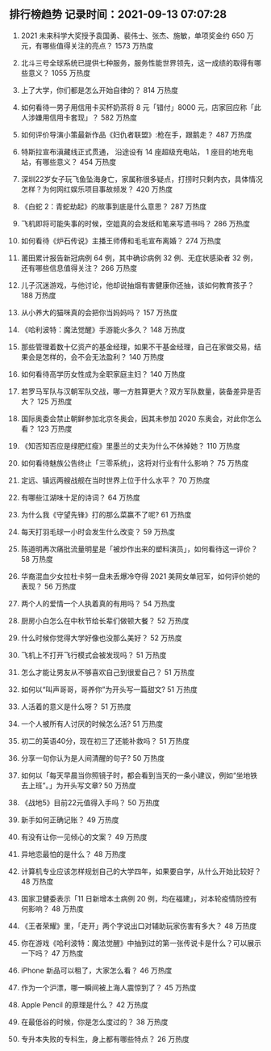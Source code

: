 
## 排行榜趋势 记录时间：2021-09-13 07:07:28
  
  1. 2021 未来科学大奖授予袁国勇、裴伟士、张杰、施敏，单项奖金约 650 万元，有哪些值得关注的亮点？ 1573 万热度
    
  2. 北斗三号全球系统已提供七种服务，服务性能世界领先，这一成绩的取得有哪些意义？ 1055 万热度
    
  3. 上了大学，你们都是怎么开始自律的？ 814 万热度
    
  4. 如何看待一男子用信用卡买杯奶茶将 8 元「错付」8000 元，店家回应称「此人涉嫌用信用卡套现」？ 582 万热度
    
  5. 如何评价导演小策最新作品《妇仇者联盟》:枪在手，跟鹅走？ 487 万热度
    
  6. 特斯拉宣布滇藏线正式贯通， 沿途设有 14 座超级充电站， 1 座目的地充电站，有哪些意义？ 454 万热度
    
  7. 深圳22岁女子玩飞鱼坠海身亡，家属称很多疑点，打捞时只剩内衣，具体情况怎样？为何网红娱乐项目事故频发？ 420 万热度
    
  8. 《白蛇 2：青蛇劫起》的故事到底是什么意思？ 287 万热度
    
  9. 飞机即将可能失事的时候，空姐真的会发纸和笔来写遗书吗？ 286 万热度
    
  10. 如何看待《炉石传说》主播王师傅和毛毛宣布离婚？ 274 万热度
    
  11. 莆田累计报告新冠病例 64 例，其中确诊病例 32 例、无症状感染者 32 例，还有哪些信息值得关注？ 266 万热度
    
  12. 儿子沉迷游戏，与他讨论，他却说抽烟有害健康你还抽，该如何教育孩子？ 188 万热度
    
  13. 从小养大的猫咪真的会把你当妈妈吗？ 157 万热度
    
  14. 《哈利波特：魔法觉醒》手游能火多久？ 148 万热度
    
  15. 那些管理着数十亿资产的基金经理，如果不干基金经理，自己在家做交易，结果会是怎样的，会不会无法盈利？ 140 万热度
    
  16. 如何看待高学历女性成为全职家庭主妇？ 140 万热度
    
  17. 若罗马军队与汉朝军队交战，哪一方胜算更大？双方军队数量，装备差异是否大？ 125 万热度
    
  18. 国际奥委会禁止朝鲜参加北京冬奥会，因其未参加 2020 东奥会，对此你怎么看？ 123 万热度
    
  19. 《知否知否应是绿肥红瘦》里墨兰的丈夫为什么不休掉她？ 110 万热度
    
  20. 如何看待魅族公告终止「三零系统」，这将对行业有什么影响？ 75 万热度
    
  21. 定远、镇远两艘战舰在当时世界上位于什么水平？ 70 万热度
    
  22. 有哪些江湖味十足的诗词？ 64 万热度
    
  23. 为什么我《守望先锋》打的那么菜赢不了呢? 61 万热度
    
  24. 每天打羽毛球一小时会发生什么改变？ 59 万热度
    
  25. 陈道明再次痛批流量明星是「被炒作出来的塑料演员」，如何看待这一评价？ 58 万热度
    
  26. 华裔混血少女拉杜卡努一盘未丢爆冷夺得 2021 美网女单冠军，如何评价她的表现？ 56 万热度
    
  27. 两个人的爱情一个人执着真的有用吗？ 54 万热度
    
  28. 厨房小白怎么在中秋节给长辈们做顿大餐？ 52 万热度
    
  29. 什么时候你觉得大学好像也没那么美好？ 52 万热度
    
  30. 飞机上不打开飞行模式会被发现吗？ 51 万热度
    
  31. 怎么才能让男友从不够喜欢自己到很爱自己？ 51 万热度
    
  32. 如何以“叫声哥哥，哥养你”为开头写一篇甜文? 51 万热度
    
  33. 人活着的意义是什么呀？ 51 万热度
    
  34. 一个人被所有人讨厌的时候怎么活? 51 万热度
    
  35. 初二的英语40分，现在初三了还能补救吗？ 51 万热度
    
  36. 分享一句你认为是人间清醒的句子? 50 万热度
    
  37. 如何以「每天早晨当你照镜子时，都会看到当天的一条小建议，例如“坐地铁去上班”。」为开头写文章? 50 万热度
    
  38. 《战地5》目前22元值得入手吗？ 50 万热度
    
  39. 新手如何正确记账？ 49 万热度
    
  40. 有没有让你一见倾心的文案？ 49 万热度
    
  41. 异地恋最怕的是什么？ 48 万热度
    
  42. 计算机专业应该怎样规划自己的大学四年，如果要自学，从什么开始比较好？ 48 万热度
    
  43. 国家卫健委表示「11 日新增本土病例 20 例，均在福建」，对本轮疫情防控有何影响？ 48 万热度
    
  44. 《王者荣耀》里，「走开」两个字说出口对辅助玩家伤害有多大？ 48 万热度
    
  45. 你在游戏《哈利波特：魔法觉醒》中抽到过的第一张传说卡是什么？可以展示一下吗？ 47 万热度
    
  46. iPhone 新品可以租了，大家怎么看？ 46 万热度
    
  47. 作为一个沪漂，哪一瞬间被上海人震惊到了？ 45 万热度
    
  48. Apple Pencil 的原理是什么？ 42 万热度
    
  49. 在最低谷的时候，你是怎么度过的？ 38 万热度
    
  50. 专升本失败的专科生，身上都有哪些特点？ 26 万热度
    